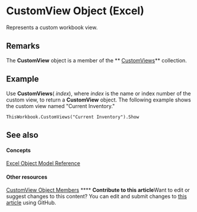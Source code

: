 
# CustomView Object (Excel)

Represents a custom workbook view.


## Remarks

 The **CustomView** object is a member of the ** [CustomViews](f970bdf7-371b-ba41-89a3-bef2c6907f1a.md)** collection.


## Example

Use  **CustomViews**( _index_), where  _index_ is the name or index number of the custom view, to return a **CustomView** object. The following example shows the custom view named "Current Inventory."


```
ThisWorkbook.CustomViews("Current Inventory").Show
```


## See also


#### Concepts


 [Excel Object Model Reference](11ea8598-8a20-92d5-f98b-0da04263bf2c.md)
#### Other resources


 [CustomView Object Members](09dae79a-9c56-48ad-e3b9-d2e058467233.md)
****   **Contribute to this article**Want to edit or suggest changes to this content? You can edit and submit changes to  [this article](https://github.com/jhershey00/VBA_Excel_Test/OpenXMLCon/articles/e16b1920-faeb-62d4-4d27-59745c4f5355.md) using GitHub.

